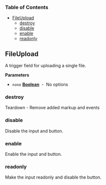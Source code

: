 <!-- Generated by documentation.js. Update this documentation by updating the source code. -->

### Table of Contents

-   [FileUpload](#fileupload)
    -   [destroy](#destroy)
    -   [disable](#disable)
    -   [enable](#enable)
    -   [readonly](#readonly)

## FileUpload

A trigger field for uploading a single file.

**Parameters**

-   `none` **[Boolean](https://developer.mozilla.org/en-US/docs/Web/JavaScript/Reference/Global_Objects/Boolean)**  -  No options

### destroy

Teardown - Remove added markup and events

### disable

Disable the input and button.

### enable

Enable the input and button.

### readonly

Make the input readonly and disable the button.
